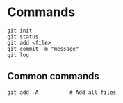 # Commands

```
git init
git status
git add <file>
git commit -m "message"
git log
```

## Common commands
```
git add -A          # Add all files
```